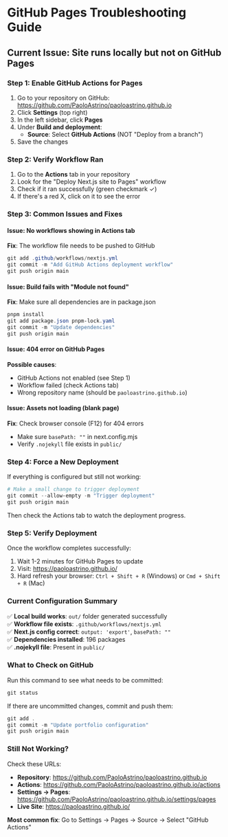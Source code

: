# GitHub Pages Troubleshooting Guide

## Current Issue: Site runs locally but not on GitHub Pages

### Step 1: Enable GitHub Actions for Pages

1. Go to your repository on GitHub: https://github.com/PaoloAstrino/paoloastrino.github.io
2. Click **Settings** (top right)
3. In the left sidebar, click **Pages**
4. Under **Build and deployment**:
   - **Source**: Select **GitHub Actions** (NOT "Deploy from a branch")
5. Save the changes

### Step 2: Verify Workflow Ran

1. Go to the **Actions** tab in your repository
2. Look for the "Deploy Next.js site to Pages" workflow
3. Check if it ran successfully (green checkmark ✓)
4. If there's a red X, click on it to see the error

### Step 3: Common Issues and Fixes

#### Issue: No workflows showing in Actions tab
**Fix**: The workflow file needs to be pushed to GitHub
```powershell
git add .github/workflows/nextjs.yml
git commit -m "Add GitHub Actions deployment workflow"
git push origin main
```

#### Issue: Build fails with "Module not found"
**Fix**: Make sure all dependencies are in package.json
```powershell
pnpm install
git add package.json pnpm-lock.yaml
git commit -m "Update dependencies"
git push origin main
```

#### Issue: 404 error on GitHub Pages
**Possible causes**:
- GitHub Actions not enabled (see Step 1)
- Workflow failed (check Actions tab)
- Wrong repository name (should be `paoloastrino.github.io`)

#### Issue: Assets not loading (blank page)
**Fix**: Check browser console (F12) for 404 errors
- Make sure `basePath: ""` in next.config.mjs
- Verify `.nojekyll` file exists in `public/`

### Step 4: Force a New Deployment

If everything is configured but still not working:

```powershell
# Make a small change to trigger deployment
git commit --allow-empty -m "Trigger deployment"
git push origin main
```

Then check the Actions tab to watch the deployment progress.

### Step 5: Verify Deployment

Once the workflow completes successfully:
1. Wait 1-2 minutes for GitHub Pages to update
2. Visit: https://paoloastrino.github.io/
3. Hard refresh your browser: `Ctrl + Shift + R` (Windows) or `Cmd + Shift + R` (Mac)

### Current Configuration Summary

✅ **Local build works**: `out/` folder generated successfully  
✅ **Workflow file exists**: `.github/workflows/nextjs.yml`  
✅ **Next.js config correct**: `output: 'export'`, `basePath: ""`  
✅ **Dependencies installed**: 196 packages  
✅ **.nojekyll file**: Present in `public/`  

### What to Check on GitHub

Run this command to see what needs to be committed:
```powershell
git status
```

If there are uncommitted changes, commit and push them:
```powershell
git add .
git commit -m "Update portfolio configuration"
git push origin main
```

### Still Not Working?

Check these URLs:
- **Repository**: https://github.com/PaoloAstrino/paoloastrino.github.io
- **Actions**: https://github.com/PaoloAstrino/paoloastrino.github.io/actions
- **Settings → Pages**: https://github.com/PaoloAstrino/paoloastrino.github.io/settings/pages
- **Live Site**: https://paoloastrino.github.io/

**Most common fix**: Go to Settings → Pages → Source → Select "GitHub Actions"
